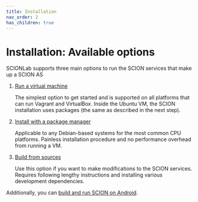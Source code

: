 ```yaml
---
title: Installation
nav_order: 2
has_children: true
---
```


# Installation: Available options

SCIONLab supports three main options to run the SCION services that make up a SCION AS

1.  [Run a virtual machine](vm.html)

    The simplest option to get started and is supported on all platforms that can run Vagrant and VirtualBox. Inside the Ubuntu VM, the SCION installation uses packages (the same as described in the next step).

2.  [Install with a package manager](pkg.html)

    Applicable to any Debian-based systems for the most common CPU platforms. Painless installation procedure and no performance overhead from running a VM.

3.  [Build from sources](src.html)

    Use this option if you want to make modifications to the SCION services. Requires following lengthy instructions and installing various development dependencies. 

Additionally, you can [build and run SCION on Android](android.html).
